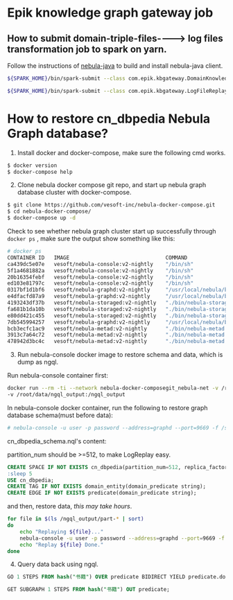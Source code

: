 # Epik knowledge graph gateway job

## How to submit domain-triple-files----> log files transformation job to spark on yarn.

Follow the instructions of [nebula-java](https://github.com/vesoft-inc/nebula-java) to build and install nebula-java client.

```bash
${SPARK_HOME}/bin/spark-submit --class com.epik.kbgateway.DomainKnowledge2LogFile --master yarn --deploy-mode cluster --driver-memory 256M --driver-java-options "-Dspark.testing.memory=536870912" --executor-memory 6g  --num-executors 4 --executor-cores 2 /root/epik-kbgateway-job.jar -f /cn_dbpedia_input/baike_triples.txt -d cn_dbpedia -t /epik_log_output
```

```bash
${SPARK_HOME}/bin/spark-submit --class com.epik.kbgateway.LogFileReplayer --master yarn --deploy-mode cluster --driver-memory 256M --driver-java-options "-Dspark.testing.memory=536870912" --executor-memory 4g  --num-executors 4 --executor-cores 2 /root/epik-kbgateway-job.jar -d cn_dbpedia -h localhost:55020,localhost:55022,localhost:9669 -b 100 -i /epik_log_output -q /ngql_dump -s 1 -t 4000
```


# How to restore cn_dbpedia Nebula Graph database?

1. Install docker and docker-compose, make sure the following cmd works.
```bash
$ docker version
$ docker-compose help
```

2. Clone nebula docker compose git repo, and start up nebula graph database cluster with docker-compose.

```bash
$ git clone https://github.com/vesoft-inc/nebula-docker-compose.git
$ cd nebula-docker-compose/
$ docker-compose up -d
```

Check to see whether nebula graph cluster start up successfully through `docker ps` , make sure the output show something like this:

```bash
# docker ps
CONTAINER ID   IMAGE                               COMMAND                  CREATED        STATUS                PORTS                                                                                                  NAMES
ca439dc5e07e   vesoft/nebula-console:v2-nightly    "/bin/sh"                38 hours ago   Up 38 hours                                                                                                                  nostalgic_heyrovsky
5f1a4681882a   vesoft/nebula-console:v2-nightly    "/bin/sh"                2 days ago     Up 2 days                                                                                                                    fervent_hoover
20b16354febf   vesoft/nebula-console:v2-nightly    "/bin/sh"                3 days ago     Up 3 days                                                                                                                    gallant_mayer
ed103e81797c   vesoft/nebula-console:v2-nightly    "/bin/sh"                3 days ago     Up 3 days                                                                                                                    fervent_visvesvaraya
0317bf1d1bf6   vesoft/nebula-graphd:v2-nightly     "/usr/local/nebula/b…"   3 days ago     Up 2 days (healthy)   0.0.0.0:55020->9669/tcp, 0.0.0.0:49317->19669/tcp, 0.0.0.0:49315->19670/tcp                            nebula-docker-composegit_graphd1_1
e4dfacfd87a9   vesoft/nebula-graphd:v2-nightly     "/usr/local/nebula/b…"   3 days ago     Up 2 days (healthy)   0.0.0.0:55022->9669/tcp, 0.0.0.0:49320->19669/tcp, 0.0.0.0:49319->19670/tcp                            nebula-docker-composegit_graphd2_1
4193243df37b   vesoft/nebula-storaged:v2-nightly   "./bin/nebula-storag…"   3 days ago     Up 2 days (healthy)   9777-9778/tcp, 9780/tcp, 0.0.0.0:49318->9779/tcp, 0.0.0.0:49316->19779/tcp, 0.0.0.0:49313->19780/tcp   nebula-docker-composegit_storaged2_1
fa681b1da10b   vesoft/nebula-storaged:v2-nightly   "./bin/nebula-storag…"   3 days ago     Up 2 days (healthy)   9777-9778/tcp, 9780/tcp, 0.0.0.0:49323->9779/tcp, 0.0.0.0:49322->19779/tcp, 0.0.0.0:49321->19780/tcp   nebula-docker-composegit_storaged0_1
e80dd421c455   vesoft/nebula-storaged:v2-nightly   "./bin/nebula-storag…"   3 days ago     Up 2 days (healthy)   9777-9778/tcp, 9780/tcp, 0.0.0.0:49314->9779/tcp, 0.0.0.0:49312->19779/tcp, 0.0.0.0:49311->19780/tcp   nebula-docker-composegit_storaged1_1
7db545994257   vesoft/nebula-graphd:v2-nightly     "/usr/local/nebula/b…"   3 days ago     Up 2 days (healthy)   0.0.0.0:9669->9669/tcp, 0.0.0.0:49309->19669/tcp, 0.0.0.0:49306->19670/tcp                             nebula-docker-composegit_graphd_1
bcb3ecfc1ac9   vesoft/nebula-metad:v2-nightly      "./bin/nebula-metad …"   3 days ago     Up 2 days (healthy)   9560/tcp, 0.0.0.0:49302->9559/tcp, 0.0.0.0:49301->19559/tcp, 0.0.0.0:49300->19560/tcp                  nebula-docker-composegit_metad1_1
3913c7a64c72   vesoft/nebula-metad:v2-nightly      "./bin/nebula-metad …"   3 days ago     Up 2 days (healthy)   9560/tcp, 0.0.0.0:49308->9559/tcp, 0.0.0.0:49305->19559/tcp, 0.0.0.0:49303->19560/tcp                  nebula-docker-composegit_metad2_1
478942d3bc4c   vesoft/nebula-metad:v2-nightly      "./bin/nebula-metad …"   3 days ago     Up 2 days (healthy)   9560/tcp, 0.0.0.0:49310->9559/tcp, 0.0.0.0:49307->19559/tcp, 0.0.0.0:49304->19560/tcp                  nebula-docker-composegit_metad0_1
```

3. Run nebula-console docker image to restore schema and data, which is dump as ngql.

Run nebula-console container first:

```bash
docker run --rm -ti --network nebula-docker-composegit_nebula-net -v /root/schema:/schema --entrypoint=/bin/sh vesoft/nebula-console:v2-nightly
-v /root/data/ngql_output:/ngql_output
```

In nebula-console docker container, run the following to restore graph database schema(must before data):

```bash
# nebula-console -u user -p password --address=graphd --port=9669 -f /schema/cn_dbpedia_schema.ngql
```

cn_dbpedia_schema.nql's content:

partition_num should be >=512, to make LogReplay easy.
```sql
CREATE SPACE IF NOT EXISTS cn_dbpedia(partition_num=512, replica_factor=3, vid_type=INT64);
:sleep 5
USE cn_dbpedia;
CREATE TAG IF NOT EXISTS domain_entity(domain_predicate string);
CREATE EDGE IF NOT EXISTS predicate(domain_predicate string);
```

and then, restore data, _this may take hours_.

```bash
for file in $(ls /ngql_output/part-* | sort)
do
    echo "Replaying ${file}..."
    nebula-console -u user -p password --address=graphd --port=9669 -f $file;
    echo "Replay ${file} Done."
done
```


4. Query data back using ngql.

```sql
GO 1 STEPS FROM hash("书籍") OVER predicate BIDIRECT YIELD predicate.domain_predicate;

GET SUBGRAPH 1 STEPS FROM hash("书籍") OUT predicate;
```